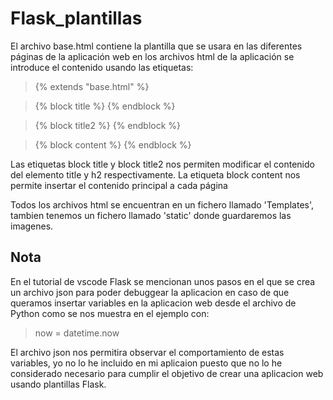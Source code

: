 # Flask_plantillas

El archivo base.html contiene la plantilla que se usara en las diferentes páginas de la aplicación web 
en los archivos html de la aplicación se introduce el contenido usando las etiquetas:

>{% extends "base.html" %}

>{% block title %} {% endblock %}

>{% block title2 %} {% endblock %}

>{% block content %} {% endblock %}

Las etiquetas block title y block title2 nos permiten modificar el contenido del elemento title y h2 respectivamente.
La etiqueta block content nos permite insertar el contenido principal a cada página

Todos los archivos html se encuentran en un fichero llamado 'Templates', tambien tenemos un fichero llamado 'static' donde guardaremos las imagenes.

## Nota

En el tutorial de vscode Flask se mencionan unos pasos en el que se crea un archivo json para poder debuggear la aplicacion en caso de que queramos insertar variables en la aplicacion web desde el archivo de Python como se nos muestra en el ejemplo con:

> now = datetime.now

El archivo json nos permitira observar el comportamiento de estas variables, yo no lo he incluido en mi aplicaion puesto que no lo he considerado necesario para cumplir el objetivo de crear una aplicacion web usando plantillas Flask.
